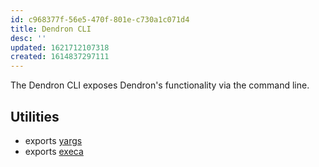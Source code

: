 ```yaml
---
id: c968377f-56e5-470f-801e-c730a1c071d4
title: Dendron CLI
desc: ''
updated: 1621712107318
created: 1614837297111
---
```


The Dendron CLI exposes Dendron's functionality via the command line. 

## Utilities
- exports [yargs](https://www.npmjs.com/package/yargs)
- exports [execa](https://github.com/sindresorhus/execa)